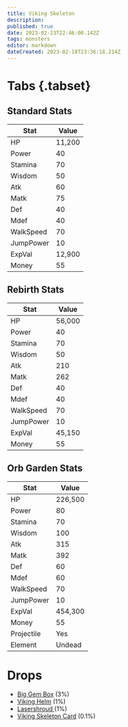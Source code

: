 ```yaml
---
title: Viking Skeleton
description: 
published: true
date: 2023-02-23T22:46:00.142Z
tags: monsters
editor: markdown
dateCreated: 2023-02-18T23:36:18.214Z
---
```


# Tabs {.tabset}

## Standard Stats

|Stat|Value|
|-|-|
|HP|11,200|
|Power|40|
|Stamina|70|
|Wisdom|50|
|Atk|60|
|Matk|75|
|Def|40|
|Mdef|40|
|WalkSpeed|70|
|JumpPower|10|
|ExpVal|12,900|
|Money|55|
## Rebirth Stats

|Stat|Value|
|-|-|
|HP|56,000|
|Power|40|
|Stamina|70|
|Wisdom|50|
|Atk|210|
|Matk|262|
|Def|40|
|Mdef|40|
|WalkSpeed|70|
|JumpPower|10|
|ExpVal|45,150|
|Money|55|
## Orb Garden Stats

|Stat|Value|
|-|-|
|HP|226,500|
|Power|80|
|Stamina|70|
|Wisdom|100|
|Atk|315|
|Matk|392|
|Def|60|
|Mdef|60|
|WalkSpeed|70|
|JumpPower|10|
|ExpVal|454,300|
|Money|55|
|Projectile|Yes|
|Element|Undead|

# Drops
 * [Big Gem Box](/items/big-gem-box.md) (3%)
 * [Viking Helm](/items/viking-helm.md) (1%)
 * [Lasershroud ](/items/lasershroud-.md) (1%)
 * [Viking Skeleton Card](/items/viking-skeleton-card.md) (0.1%)
